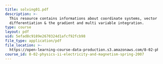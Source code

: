 ```yaml
---
title: solving01.pdf
description: >-
  This resource contains informations about coordinate systems, vector fields,
  differentiation & the gradient and multi variable integration.
type: course
layout: pdf
uid: 5efad8c9189e2670324d1afcf92fcb98
file_type: application/pdf
file_location: >-
  https://open-learning-course-data-production.s3.amazonaws.com/8-02-physics-ii-electricity-and-magnetism-spring-2007/5efad8c9189e2670324d1afcf92fcb98_solving01.pdf
course_id: 8-02-physics-ii-electricity-and-magnetism-spring-2007
---
```


